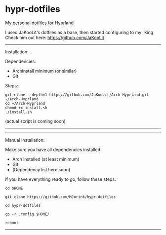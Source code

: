 # hypr-dotfiles
My personal dotfiles for Hyprland

I used JaKooLit's dotfiles as a base, then started configuring to my liking.
Check him out here: https://github.com/JaKooLit

------------------------------------------------------------
Installation:

Dependencies: 
- Archinstall minimum (or similar)
- Git

Steps:

    git clone --depth=1 https://github.com/JaKooLit/Arch-Hyprland.git ~/Arch-Hyprland
    cd ~/Arch-Hyprland
    chmod +x install.sh
    ./install.sh

(actual script is coming soon)


------------------------------------------------------------

------------------------------------------------------------
Manual Installation:

Make sure you have all dependencies installed:

- Arch installed (at least minimum)
- Git
- (Dependency list here soon)

If you have everything ready to go, follow these steps:

    cd $HOME
    
    git clone https://github.com/MJorink/hypr-dotfiles
    
    cd hypr-dotfiles
    
    cp -r .config $HOME/
    
    reboot
    
    
------------------------------------------------------------
